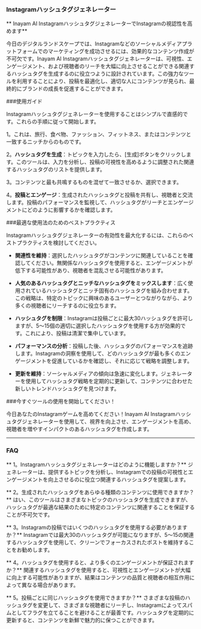 ### Instagramハッシュタグジェネレーター

** Inayam AI InstagramハッシュタグジェネレーターでInstagramの視認性を高めます**

今日のデジタルランドスケープでは、Instagramなどのソーシャルメディアプラットフォームでのマーケティングを成功させるには、効果的なコンテンツ作成が不可欠です。Inayam AI Instagramハッシュタグジェネレーターは、可視性、エンゲージメント、および視聴者のリーチを大幅に向上させることができる関連するハッシュタグを生成するのに役立つように設計されています。この強力なツールを利用することにより、投稿を最適化し、適切な人にコンテンツが見られ、最終的にブランドの成長を促進することができます。

###使用ガイド

Instagramハッシュタグジェネレーターを使用することはシンプルで直感的です。これらの手順に従って開始します。

1。これは、旅行、食べ物、ファッション、フィットネス、またはコンテンツと一致するニッチからのものです。

2。**ハッシュタグを生成**：トピックを入力したら、[生成]ボタンをクリックします。このツールは、入力を分析し、投稿の可視性を高めるように調整された関連するハッシュタグのリストを提供します。

3。コンテンツと最も共鳴するものを混ぜて一致させるか、選択できます。

4。**投稿とエンゲージ**：生成されたハッシュタグと投稿を共有し、視聴者と交流します。投稿のパフォーマンスを監視して、ハッシュタグがリーチとエンゲージメントにどのように影響するかを確認します。

###最適な使用法のためのベストプラクティス

Instagramハッシュタグジェネレーターの有効性を最大化するには、これらのベストプラクティスを検討してください。

-  **関連性を維持**：選択したハッシュタグがコンテンツに関連していることを確認してください。無関係なハッシュタグを使用すると、エンゲージメントが低下する可能性があり、視聴者を混乱させる可能性があります。

-  **人気のあるハッシュタグとニッチなハッシュタグをミックスします**：広く使用されているハッシュタグとニッチ固有のハッシュタグを組み合わせます。この戦略は、特定のトピックに興味のあるユーザーとつながりながら、より多くの視聴者にリーチするのに役立ちます。

-  **ハッシュタグを制限**：Instagramは投稿ごとに最大30ハッシュタグを許可しますが、5〜15個の適切に選択したハッシュタグを使用する方が効果的です。これにより、投稿は清潔で集中しています。

-  **パフォーマンスの分析**：投稿した後、ハッシュタグのパフォーマンスを追跡します。Instagramの洞察を使用して、どのハッシュタグが最も多くのエンゲージメントを促進しているかを確認し、それに応じて戦略を調整します。

-  **更新を維持**：ソーシャルメディアの傾向は急速に変化します。ジェネレーターを使用してハッシュタグ戦略を定期的に更新して、コンテンツに合わせた新しいトレンドハッシュタグを見つけます。

###今すぐツールの使用を開始してください！

今日あなたのInstagramゲームを高めてください！Inayam AI Instagramハッシュタグジェネレーターを使用して、視界を向上させ、エンゲージメントを高め、視聴者を増やすインパクトのあるハッシュタグを作成します。

----

### FAQ

** 1。Instagramハッシュタグジェネレーターはどのように機能しますか？**
ジェネレーターは、提供するトピックを分析し、Instagramでの投稿の可視性とエンゲージメントを向上させるのに役立つ関連するハッシュタグを提案します。

** 2。生成されたハッシュタグをあらゆる種類のコンテンツに使用できますか？**
はい、このツールはさまざまなトピックのハッシュタグを生成できますが、ハッシュタグが最適な結果のために特定のコンテンツに関連することを保証することが不可欠です。

** 3。Instagramの投稿ではいくつのハッシュタグを使用する必要がありますか？**
Instagramでは最大30のハッシュタグが可能になりますが、5〜15の関連するハッシュタグを使用して、クリーンでフォーカスされたポストを維持することをお勧めします。

** 4。ハッシュタグを使用すると、より多くのエンゲージメントが保証されますか？**
関連するハッシュタグを使用すると、可視性とエンゲージメントが大幅に向上する可能性がありますが、結果はコンテンツの品質と視聴者の相互作用によって異なる場合があります。

** 5。投稿ごとに同じハッシュタグを使用できますか？**
さまざまな投稿のハッシュタグを変更して、さまざまな視聴者にリーチし、Instagramによってスパムとしてフラグを立てることを避けることが最善です。ハッシュタグを定期的に更新すると、コンテンツを新鮮で魅力的に保つことができます。